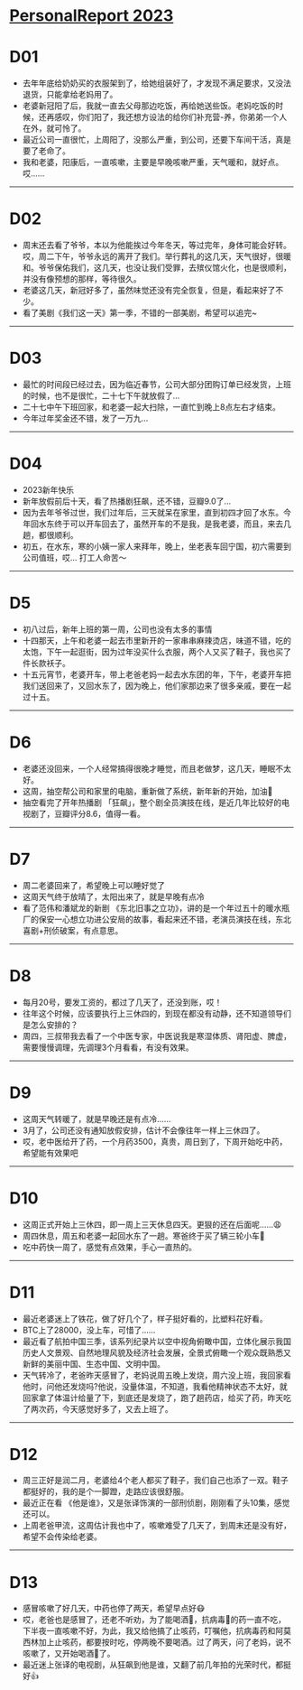 # [PersonalReport 2023](https://github.com/haoz0x139/myblog/issues/2)

# D01
- 去年年底给奶奶买的衣服架到了，给她组装好了，才发现不满足要求，又没法退货，只能拿给老妈用了。
- 老婆新冠阳了后，我就一直去父母那边吃饭，再给她送些饭。老妈吃饭的时候，还再感叹，你们阳了，我还想方设法的给你们补充营-养，你弟弟一个人在外，就可怜了。
- 最近公司一直很忙，上周阳了，没那么严重，到公司，还要下车间干活，真是要了老命了。
- 我和老婆，阳康后，一直咳嗽，主要是早晚咳嗽严重，天气暖和，就好点。哎……


---

# D02
- 周末还去看了爷爷，本以为他能挨过今年冬天，等过完年，身体可能会好转。哎，周二下午，爷爷永远的离开了我们。举行葬礼的这几天，天气很好，很暖和。爷爷保佑我们，这几天，也没让我们受罪，去殡仪馆火化，也是很顺利，并没有像预想的那样，等待很久。
- 老婆这几天，新冠好多了，虽然味觉还没有完全恢复，但是，看起来好了不少。
- 看了美剧《我们这一天》第一季，不错的一部美剧，希望可以追完~

---

#  D03
-  最忙的时间段已经过去，因为临近春节，公司大部分团购订单已经发货，上班的时候，也不是很忙，二十七下午就放假了…
-  二十七中午下班回家，和老婆一起大扫除，一直忙到晚上8点左右才结束。
- 今年过年奖金还不错，发了一万九…

---

# D04
-  2023新年快乐
- 新年放假前后十天，看了热播剧狂飙，还不错，豆瓣9.0了…
-  因为去年爷爷过世，我们过年后，三天就呆在家里，直到初四才回了水东。今年回水东终于可以开车回去了，虽然开车的不是我，是我老婆，而且，来去几趟，都很顺利。
- 初五，在水东，寒的小姨一家人来拜年，晚上，坐老表车回宁国，初六需要到公司值班，哎… 打工人命苦～


---

# D5
- 初八过后，新年上班的第一周，公司也没有太多的事情
- 十四那天，上午和老婆一起去市里新开的一家串串麻辣烫店，味道不错，吃的太饱，下午一起逛街，因为过年没买什么衣服，两个人又买了鞋子，我也买了件长款袄子。
- 十五元宵节，老婆开车，带上老爸老妈一起去水东团的年，下午，老婆开车把我们送回来了，又回水东了，因为晚上，他们家那边来了很多亲戚，要在一起过十五。

---

# D6
- 老婆还没回来，一个人经常搞得很晚才睡觉，而且老做梦，这几天，睡眠不太好。
- 这周，抽空帮公司和家里的电脑，重新做了系统，新年新的开始，加油💪
- 抽空看完了开年热播剧 「狂飙」，整个剧全员演技在线，是近几年比较好的电视剧了，豆瓣评分8.6，值得一看。

---

# D7
- 周二老婆回来了，希望晚上可以睡好觉了
- 这周天气终于放晴了，太阳出来了，就是早晚有点冷
- 看了范伟和潘斌龙的新剧 《东北旧事之立功》，讲的是一个年过五十的暖水瓶厂的保安一心想立功进公安局的故事，看起来还不错，老演员演技在线，东北喜剧+刑侦破案，有点意思。

---

# D8
-  每月20号，要发工资的，都过了几天了，还没到账，哎！
-  往年这个时候，应该要执行上三休四的，到现在都没有动静，还不知道领导们是怎么安排的？
-  周四，三叔带我去看了一个中医专家，中医说我是寒湿体质、肾阳虚、脾虚，需要慢慢调理，先调理3个月看看，有没有效果。

---

# D9
- 这周天气转暖了，就是早晚还是有点冷……
- 3月了，公司还没有通知放假安排，估计不会像往年一样上三休四了。
- 哎，老中医给开了药，一个月药3500，真贵，周日到了，下周开始吃中药，希望能有效果吧

---

# D10
- 这周正式开始上三休四，即一周上三天休息四天。更狠的还在后面呢……😩
- 周四休息，周五和老婆一起回水东了一趟。寒爸终于买了辆三轮小车🚗
- 吃中药快一周了，感觉有点效果，手心一直热的。

---

# D11
- 最近老婆迷上了铁花，做了好几个了，样子挺好看的，比塑料花好看。
- BTC上了28000，没上车，可惜了……
- 最近看了航拍中国三季，该系列纪录片以空中视角俯瞰中国，立体化展示我国历史人文景观、自然地理风貌及经济社会发展，全景式俯瞰一个观众既熟悉又新鲜的美丽中国、生态中国、文明中国。
- 天气转冷了，老爸昨天感冒了，老妈说周五晚上发烧，周六没上班，我回家看他时，问他还发烧吗?他说，没量体温，不知道，我看他精神状态不太好，就回家拿了体温计给量了下，到底还是发烧了，跑了趟药店，给买了药，昨天吃了两次药，今天感觉好多了，又去上班了。

---

# D12
- 周三正好是润二月，老婆给4个老人都买了鞋子，我们自己也添了一双。鞋子都挺好的，我的是个一脚蹬，走路应该很舒服。
- 最近正在看 《他是谁》，又是张译饰演的一部刑侦剧，刚刚看了头10集，感觉还可以。
- 上周老爸甲流，这周估计我也中了，咳嗽难受了几天了，到周末还是没有好，希望不会传染给老婆。

---

# D13
- 感冒咳嗽了好几天，中药也停了两天，希望早点好😷
- 哎，老爸也是感冒了，还老不听劝，为了能喝酒🍺，抗病毒🦠的药一直不吃，下半夜一直咳嗽不好，为此，我又给他搞了止咳药，叮嘱他，抗病毒药和阿莫西林加上止咳药，都要按时吃，停两晚不要喝酒。过了两天，问了老妈，说不咳嗽了，又开始喝酒🍺了。
-  最近迷上张译的电视剧，从狂飙到他是谁，又翻了前几年拍的光荣时代，都挺好👍